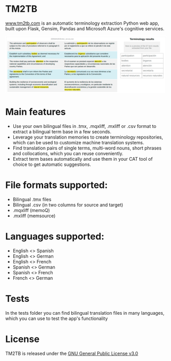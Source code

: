 # TM2TB
www.tm2tb.com is an automatic terminology extraction Python web app, built upon Flask, Gensim, Pandas and Microsoft Azure's cognitive services. 

![](https://github.com/luismond/tm2tb/blob/main/static/tm2tb_example_en_es.png?raw=true)

# Main features
- Use your own bilingual files in .tmx, .mqxliff, .mxliff or .csv format to extract a bilingual term base in a few seconds.
- Leverage your translation memories to create terminology repositories, which can be used to customize machine translation systems.
- Find translation pairs of single terms, multi-word nouns, short phrases and collocations, which you can reuse conveniently.
- Extract term bases automatically and use them in your CAT tool of choice to get automatic suggestions.

# File formats supported:

- Bilingual .tmx files
- Bilingual .csv (in two columns for source and target)
- .mqxliff (memoQ)
- .mxliff (memsource)

# Languages supported:

- English <> Spanish
- English <> German
- English <> French
- Spanish <> German
- Spanish <> French
- French <> German

# Tests

In the tests folder you can find bilingual translation files in many languages, which you can use to test the app's functionality

# License

TM2TB is released under the [GNU General Public License v3.0](github.com/luismond/tm2tb/blob/main/LICENSE)
